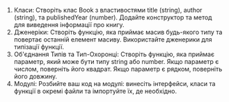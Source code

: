 1. Класи: Створіть клас Book з властивостями title (string), author (string), та publishedYear (number). Додайте конструктор та метод для виведення інформації про книгу.
2. Дженеріки: Створіть функцію, яка приймає масив будь-якого типу та повертає останній елемент масиву. Використайте дженерики для типізації функції.
3. Об'єднання Типів та Тип-Охоронці: Створіть функцію, яка приймає параметр, який може бути типу string або number. Якщо параметр є числом, поверніть його квадрат. Якщо параметр є рядком, поверніть його довжину.
4. Модулі: Розбийте ваш код на модулі: винесіть інтерфейси, класи та функції в окремі файли та імпортуйте їх, де необхідно.